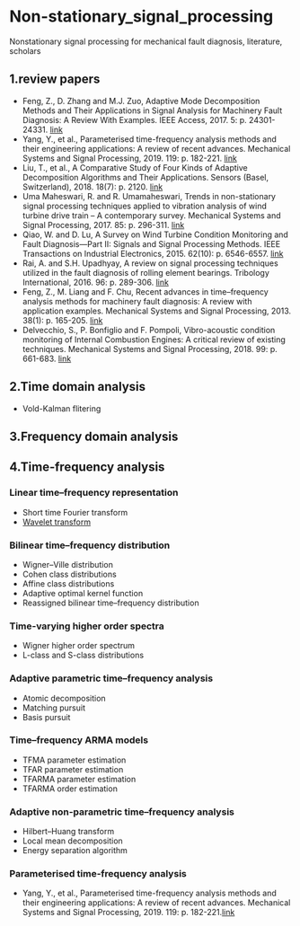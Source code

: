 # Non-stationary_signal_processing
Nonstationary signal processing for mechanical fault diagnosis, literature, scholars

## 1.review papers
- Feng, Z., D. Zhang and M.J. Zuo, Adaptive Mode Decomposition Methods and Their Applications in Signal Analysis for Machinery Fault Diagnosis: A Review With Examples. IEEE Access, 2017. 5: p. 24301-24331. [link](https://ieeexplore.ieee.org/document/8082757) 
- Yang, Y., et al., Parameterised time-frequency analysis methods and their engineering applications: A review of recent advances. Mechanical Systems and Signal Processing, 2019. 119: p. 182-221. [link](https://doi.org/10.1016/j.ymssp.2018.07.039)
- Liu, T., et al., A Comparative Study of Four Kinds of Adaptive Decomposition Algorithms and Their Applications. Sensors (Basel, Switzerland), 2018. 18(7): p. 2120. [link](https://doi.org/10.3390/s18072120)
- Uma Maheswari, R. and R. Umamaheswari, Trends in non-stationary signal processing techniques applied to vibration analysis of wind turbine drive train – A contemporary survey. Mechanical Systems and Signal Processing, 2017. 85: p. 296-311. [link](https://doi.org/10.1016/j.ymssp.2016.07.046)
- Qiao, W. and D. Lu, A Survey on Wind Turbine Condition Monitoring and Fault Diagnosis—Part II: Signals and Signal Processing Methods. IEEE Transactions on Industrial Electronics, 2015. 62(10): p. 6546-6557. [link](10.1109/TIE.2015.2422394)
- Rai, A. and S.H. Upadhyay, A review on signal processing techniques utilized in the fault diagnosis of rolling element bearings. Tribology International, 2016. 96: p. 289-306. [link](https://doi.org/10.1016/j.triboint.2015.12.037)
- Feng, Z., M. Liang and F. Chu, Recent advances in time–frequency analysis methods for machinery fault diagnosis: A review with application examples. Mechanical Systems and Signal Processing, 2013. 38(1): p. 165-205. [link](https://doi.org/10.1016/j.ymssp.2013.01.017)
- Delvecchio, S., P. Bonfiglio and F. Pompoli, Vibro-acoustic condition monitoring of Internal Combustion Engines: A critical review of existing techniques. Mechanical Systems and Signal Processing, 2018. 99: p. 661-683. [link](https://www.sciencedirect.com/science/article/pii/S088832701730345X?via%3Dihub)


## 2.Time domain analysis
- Vold-Kalman flitering
## 3.Frequency domain analysis

## 4.Time-frequency analysis 
### Linear time–frequency representation
- Short time Fourier transform
- [Wavelet transform](./doc/wavelet.md)
### Bilinear time–frequency distribution
- Wigner–Ville distribution
- Cohen class distributions
- Affine class distributions
- Adaptive optimal kernel function
- Reassigned bilinear time–frequency distribution
### Time-varying higher order spectra
- Wigner higher order spectrum
- L-class and S-class distributions
### Adaptive parametric time–frequency analysis
- Atomic decomposition
- Matching pursuit
- Basis pursuit
### Time–frequency ARMA models
- TFMA parameter estimation
- TFAR parameter estimation
- TFARMA parameter estimation
- TFARMA order estimation
### Adaptive non-parametric time–frequency analysis
- Hilbert–Huang transform
- Local mean decomposition
- Energy separation algorithm
###  Parameterised time-frequency analysis
- Yang, Y., et al., Parameterised time-frequency analysis methods and their engineering applications: A review of recent advances. Mechanical Systems and Signal Processing, 2019. 119: p. 182-221.[link](https://www.sciencedirect.com/science/article/pii/S088832701830445X)

